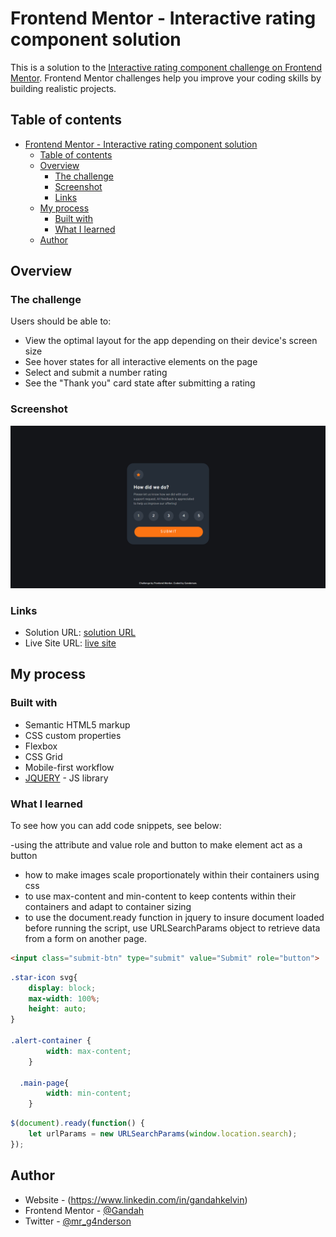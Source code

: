 # Frontend Mentor - Interactive rating component solution

This is a solution to the [Interactive rating component challenge on Frontend Mentor](https://www.frontendmentor.io/challenges/interactive-rating-component-koxpeBUmI). Frontend Mentor challenges help you improve your coding skills by building realistic projects. 

## Table of contents

- [Frontend Mentor - Interactive rating component solution](#frontend-mentor---interactive-rating-component-solution)
  - [Table of contents](#table-of-contents)
  - [Overview](#overview)
    - [The challenge](#the-challenge)
    - [Screenshot](#screenshot)
    - [Links](#links)
  - [My process](#my-process)
    - [Built with](#built-with)
    - [What I learned](#what-i-learned)
  - [Author](#author)
  

## Overview

### The challenge

Users should be able to:

- View the optimal layout for the app depending on their device's screen size
- See hover states for all interactive elements on the page
- Select and submit a number rating
- See the "Thank you" card state after submitting a rating

### Screenshot

![](./screenshot.jpg)

### Links

- Solution URL: [solution URL](https://github.com/Gandah/Frontend-Repo/tree/main/interactive-rating-component)
- Live Site URL: [live site](https://interactive-rating-card-kappa.vercel.app/)

## My process

### Built with

- Semantic HTML5 markup
- CSS custom properties
- Flexbox
- CSS Grid
- Mobile-first workflow
- [JQUERY](https://jquery.com/) - JS library

### What I learned

To see how you can add code snippets, see below:

-using the attribute and value role and button to make element act as a button
- how to make images scale proportionately within their containers using css
- to use max-content and min-content to keep contents within their containers and adapt to container sizing
- to use the document.ready function in jquery to insure document loaded before running the script, use URLSearchParams object to retrieve data from a form on another page.

```html
<input class="submit-btn" type="submit" value="Submit" role="button">
```
```css
.star-icon svg{
    display: block;
    max-width: 100%;
    height: auto;
}

.alert-container {
        width: max-content;
    }

  .main-page{
        width: min-content;
    }
```
```js
$(document).ready(function() {
    let urlParams = new URLSearchParams(window.location.search);
});
```

## Author

- Website - (https://www.linkedin.com/in/gandahkelvin)
- Frontend Mentor - [@Gandah](https://www.frontendmentor.io/profile/Gandah)
- Twitter - [@mr_g4nderson](https://twitter.com/mr_g4nderson?t=A5NobjZab2sVEdh3Zq9s0A&s=09)
